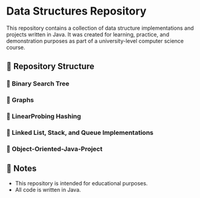 # Data Structures Repository

This repository contains a collection of data structure implementations and projects written in Java. It was created for learning, practice, and demonstration purposes as part of a university-level computer science course.

## 📁 Repository Structure

### 📂 Binary Search Tree

### 📂 Graphs

### 📂 LinearProbing Hashing

### 📂 Linked List, Stack, and Queue Implementations

### 📂 Object-Oriented-Java-Project

## 📌 Notes
- This repository is intended for educational purposes.
- All code is written in Java.

